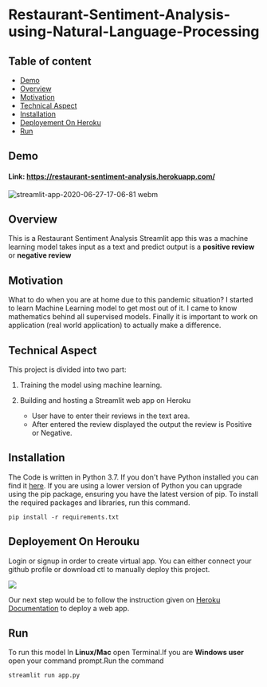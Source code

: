 # Restaurant-Sentiment-Analysis-using-Natural-Language-Processing

## Table of content
   - [Demo](#Demo)
   - [Overview](#Overview)
   - [Motivation](#Motivation)
   - [Technical Aspect](#Technical-Aspect)
   - [Installation](#Installation)
   - [Deployement On Heroku](#Deployement-On-Heroku)
   - [Run](#Run)
  
 
 ## Demo

 ####  Link:  https://restaurant-sentiment-analysis.herokuapp.com/

![streamlit-app-2020-06-27-17-06-81 webm](https://user-images.githubusercontent.com/46066018/85922403-94dcd500-b8a0-11ea-8fc5-2184a713b953.gif)

## Overview

   This is a Restaurant Sentiment Analysis Streamlit app this  was a machine learning model takes input as a text and predict output is a
**positive review** or  **negative review**

## Motivation
   What to do when you are at home due to this pandemic situation? I started to learn Machine Learning model to get most out of it. I came to know mathematics behind all supervised models. Finally it is important to work on application (real world application) to actually make a difference.

## Technical Aspect

This project is divided into two part:

 1. Training the model using machine learning.
       
 2. Building and hosting a Streamlit web app on Heroku
     - User have to enter their reviews in the text area.
     - After entered  the review displayed the output the review is Positive or Negative.
     
## Installation

The Code is written in Python 3.7. If you don't have Python installed you can find it [here](https://www.python.org/downloads/). If you are using a lower version of Python you can upgrade using the pip package, ensuring you have the latest version of pip. To install the required packages and libraries, run this command.


    pip install -r requirements.txt
    
## Deployement On Herouku

 Login or signup in order to create virtual app. You can either connect your github profile or download ctl to manually deploy this project.
 
 
[![](https://i.imgur.com/dKmlpqX.png)](https://heroku.com)

Our next step would be to follow the instruction given on [Heroku Documentation](https://devcenter.heroku.com/articles/getting-started-with-python) to deploy a web app.

     
## Run 
   To run this model In **Linux/Mac** open Terminal.If you are  **Windows user** open your command prompt.Run the command
   
    streamlit run app.py
 
